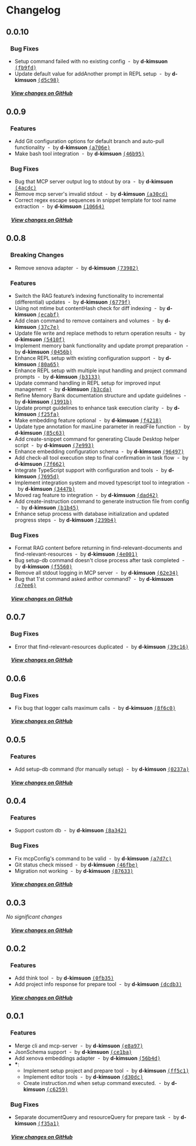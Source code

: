 # Changelog

## 0.0.10

### &nbsp;&nbsp;&nbsp;Bug Fixes

- Setup command failed with no existing config &nbsp;-&nbsp; by **d-kimsuon** [<samp>(fb9fd)</samp>](https://github.com/d-kimuson/claude-crew/commit/fb9fdbf)
- Update default value for addAnother prompt in REPL setup &nbsp;-&nbsp; by **d-kimsuon** [<samp>(d5c98)</samp>](https://github.com/d-kimuson/claude-crew/commit/d5c98bf)

##### &nbsp;&nbsp;&nbsp;&nbsp;[View changes on GitHub](https://github.com/d-kimuson/claude-crew/compare/0.0.9...0.0.10)

## 0.0.9

### &nbsp;&nbsp;&nbsp;Features

- Add Git configuration options for default branch and auto-pull functionality &nbsp;-&nbsp; by **d-kimsuon** [<samp>(a706e)</samp>](https://github.com/d-kimuson/claude-crew/commit/a706ede)
- Make bash tool integration &nbsp;-&nbsp; by **d-kimsuon** [<samp>(46b95)</samp>](https://github.com/d-kimuson/claude-crew/commit/46b9517)

### &nbsp;&nbsp;&nbsp;Bug Fixes

- Bug that MCP server output log to stdout by ora &nbsp;-&nbsp; by **d-kimsuon** [<samp>(4acdc)</samp>](https://github.com/d-kimuson/claude-crew/commit/4acdcf9)
- Remove mcp server's imvalid stdout &nbsp;-&nbsp; by **d-kimsuon** [<samp>(a30cd)</samp>](https://github.com/d-kimuson/claude-crew/commit/a30cd5d)
- Correct regex escape sequences in snippet template for tool name extraction &nbsp;-&nbsp; by **d-kimsuon** [<samp>(10664)</samp>](https://github.com/d-kimuson/claude-crew/commit/106649e)

##### &nbsp;&nbsp;&nbsp;&nbsp;[View changes on GitHub](https://github.com/d-kimuson/claude-crew/compare/0.0.8...0.0.9)

## 0.0.8

### &nbsp;&nbsp;&nbsp;Breaking Changes

- Remove xenova adapter &nbsp;-&nbsp; by **d-kimsuon** [<samp>(73982)</samp>](https://github.com/d-kimuson/claude-crew/commit/73982c0)

### &nbsp;&nbsp;&nbsp;Features

- Switch the RAG feature’s indexing functionality to incremental (differential) updates &nbsp;-&nbsp; by **d-kimsuon** [<samp>(6779f)</samp>](https://github.com/d-kimuson/claude-crew/commit/6779f30)
- Using not mtime but contentHash check for diff indexing &nbsp;-&nbsp; by **d-kimsuon** [<samp>(ecabf)</samp>](https://github.com/d-kimuson/claude-crew/commit/ecabf19)
- Add clean command to remove containers and volumes &nbsp;-&nbsp; by **d-kimsuon** [<samp>(37c7e)</samp>](https://github.com/d-kimuson/claude-crew/commit/37c7e06)
- Update file write and replace methods to return operation results &nbsp;-&nbsp; by **d-kimsuon** [<samp>(5410f)</samp>](https://github.com/d-kimuson/claude-crew/commit/5410f85)
- Implement memory bank functionality and update prompt preparation &nbsp;-&nbsp; by **d-kimsuon** [<samp>(0456b)</samp>](https://github.com/d-kimuson/claude-crew/commit/0456bac)
- Enhance REPL setup with existing configuration support &nbsp;-&nbsp; by **d-kimsuon** [<samp>(80a65)</samp>](https://github.com/d-kimuson/claude-crew/commit/80a657b)
- Enhance REPL setup with multiple input handling and project command prompts &nbsp;-&nbsp; by **d-kimsuon** [<samp>(b3133)</samp>](https://github.com/d-kimuson/claude-crew/commit/b313361)
- Update command handling in REPL setup for improved input management &nbsp;-&nbsp; by **d-kimsuon** [<samp>(b3cda)</samp>](https://github.com/d-kimuson/claude-crew/commit/b3cda34)
- Refine Memory Bank documentation structure and update guidelines &nbsp;-&nbsp; by **d-kimsuon** [<samp>(1991b)</samp>](https://github.com/d-kimuson/claude-crew/commit/1991bf5)
- Update prompt guidelines to enhance task execution clarity &nbsp;-&nbsp; by **d-kimsuon** [<samp>(f25fa)</samp>](https://github.com/d-kimuson/claude-crew/commit/f25fa02)
- Make embedding feature optional &nbsp;-&nbsp; by **d-kimsuon** [<samp>(f4218)</samp>](https://github.com/d-kimuson/claude-crew/commit/f421837)
- Update type annotation for maxLine parameter in readFile function &nbsp;-&nbsp; by **d-kimsuon** [<samp>(85c63)</samp>](https://github.com/d-kimuson/claude-crew/commit/85c6358)
- Add create-snippet command for generating Claude Desktop helper script &nbsp;-&nbsp; by **d-kimsuon** [<samp>(7e993)</samp>](https://github.com/d-kimuson/claude-crew/commit/7e993b0)
- Enhance embedding configuration schema &nbsp;-&nbsp; by **d-kimsuon** [<samp>(96497)</samp>](https://github.com/d-kimuson/claude-crew/commit/96497c7)
- Add check-all tool execution step to final confirmation in task flow &nbsp;-&nbsp; by **d-kimsuon** [<samp>(7f662)</samp>](https://github.com/d-kimuson/claude-crew/commit/7f66253)
- Integrate TypeScript support with configuration and tools &nbsp;-&nbsp; by **d-kimsuon** [<samp>(7695d)</samp>](https://github.com/d-kimuson/claude-crew/commit/7695ddc)
- Implement integration system and moved typescript tool to integration &nbsp;-&nbsp; by **d-kimsuon** [<samp>(3447b)</samp>](https://github.com/d-kimuson/claude-crew/commit/3447b0b)
- Moved rag feature to integration &nbsp;-&nbsp; by **d-kimsuon** [<samp>(dad42)</samp>](https://github.com/d-kimuson/claude-crew/commit/dad4296)
- Add create-instruction command to generate instruction file from config &nbsp;-&nbsp; by **d-kimsuon** [<samp>(b1b45)</samp>](https://github.com/d-kimuson/claude-crew/commit/b1b4576)
- Enhance setup process with database initialization and updated progress steps &nbsp;-&nbsp; by **d-kimsuon** [<samp>(239b4)</samp>](https://github.com/d-kimuson/claude-crew/commit/239b409)

### &nbsp;&nbsp;&nbsp;Bug Fixes

- Format RAG content before returning in find-relevant-documents and find-relevant-resources &nbsp;-&nbsp; by **d-kimsuon** [<samp>(4e001)</samp>](https://github.com/d-kimuson/claude-crew/commit/4e001c0)
- Bug setup-db command doesn't close process after task completed &nbsp;-&nbsp; by **d-kimsuon** [<samp>(f5560)</samp>](https://github.com/d-kimuson/claude-crew/commit/f5560b7)
- Remove all stdout logging in MCP server &nbsp;-&nbsp; by **d-kimsuon** [<samp>(62e34)</samp>](https://github.com/d-kimuson/claude-crew/commit/62e34dc)
- Bug that 1'st command asked anthor command? &nbsp;-&nbsp; by **d-kimsuon** [<samp>(e7ee6)</samp>](https://github.com/d-kimuson/claude-crew/commit/e7ee6e9)

##### &nbsp;&nbsp;&nbsp;&nbsp;[View changes on GitHub](https://github.com/d-kimuson/claude-crew/compare/0.0.7...0.0.8)

## 0.0.7

### &nbsp;&nbsp;&nbsp;Bug Fixes

- Error that find-relevant-resources duplicated &nbsp;-&nbsp; by **d-kimsuon** [<samp>(39c16)</samp>](https://github.com/d-kimuson/claude-crew/commit/39c1631)

##### &nbsp;&nbsp;&nbsp;&nbsp;[View changes on GitHub](https://github.com/d-kimuson/claude-crew/compare/0.0.6...0.0.7)

## 0.0.6

### &nbsp;&nbsp;&nbsp;Bug Fixes

- Fix bug that logger calls maximum calls &nbsp;-&nbsp; by **d-kimsuon** [<samp>(8f6c0)</samp>](https://github.com/d-kimuson/claude-crew/commit/8f6c011)

##### &nbsp;&nbsp;&nbsp;&nbsp;[View changes on GitHub](https://github.com/d-kimuson/claude-crew/compare/0.0.5...0.0.6)

## 0.0.5

### &nbsp;&nbsp;&nbsp;Features

- Add setup-db command (for manually setup) &nbsp;-&nbsp; by **d-kimsuon** [<samp>(0237a)</samp>](https://github.com/d-kimuson/claude-crew/commit/0237a1f)

##### &nbsp;&nbsp;&nbsp;&nbsp;[View changes on GitHub](https://github.com/d-kimuson/claude-crew/compare/0.0.4...0.0.5)

## 0.0.4

### &nbsp;&nbsp;&nbsp;Features

- Support custom db &nbsp;-&nbsp; by **d-kimsuon** [<samp>(8a342)</samp>](https://github.com/d-kimuson/claude-crew/commit/8a34243)

### &nbsp;&nbsp;&nbsp;Bug Fixes

- Fix mcpConfig's command to be valid &nbsp;-&nbsp; by **d-kimsuon** [<samp>(a7d7c)</samp>](https://github.com/d-kimuson/claude-crew/commit/a7d7c4d)
- Git status check missed &nbsp;-&nbsp; by **d-kimsuon** [<samp>(46fbe)</samp>](https://github.com/d-kimuson/claude-crew/commit/46fbe6a)
- Migration not working &nbsp;-&nbsp; by **d-kimsuon** [<samp>(87633)</samp>](https://github.com/d-kimuson/claude-crew/commit/876336c)

##### &nbsp;&nbsp;&nbsp;&nbsp;[View changes on GitHub](https://github.com/d-kimuson/claude-crew/compare/0.0.3...0.0.4)

## 0.0.3

_No significant changes_

##### &nbsp;&nbsp;&nbsp;&nbsp;[View changes on GitHub](https://github.com/d-kimuson/claude-crew/compare/0.0.2...0.0.3)

## 0.0.2

### &nbsp;&nbsp;&nbsp;Features

- Add think tool &nbsp;-&nbsp; by **d-kimsuon** [<samp>(0fb35)</samp>](https://github.com/d-kimuson/claude-crew/commit/0fb351d)
- Add project info response for prepare tool &nbsp;-&nbsp; by **d-kimsuon** [<samp>(dcdb3)</samp>](https://github.com/d-kimuson/claude-crew/commit/dcdb3e4)

##### &nbsp;&nbsp;&nbsp;&nbsp;[View changes on GitHub](https://github.com/d-kimuson/claude-crew/compare/0.0.1...0.0.2)

## 0.0.1

### &nbsp;&nbsp;&nbsp;Features

- Merge cli and mcp-server &nbsp;-&nbsp; by **d-kimsuon** [<samp>(e8a97)</samp>](https://github.com/d-kimuson/claude-crew/commit/e8a97e6)
- JsonSchema support &nbsp;-&nbsp; by **d-kimsuon** [<samp>(ce1ba)</samp>](https://github.com/d-kimuson/claude-crew/commit/ce1ba2c)
- Add xenova embeddings adapter &nbsp;-&nbsp; by **d-kimsuon** [<samp>(56b4d)</samp>](https://github.com/d-kimuson/claude-crew/commit/56b4d1f)
- **\***:
  - Implement setup project and prepare tool &nbsp;-&nbsp; by **d-kimsuon** [<samp>(ff5c1)</samp>](https://github.com/d-kimuson/claude-crew/commit/ff5c127)
  - Implement editor tools &nbsp;-&nbsp; by **d-kimsuon** [<samp>(d30dc)</samp>](https://github.com/d-kimuson/claude-crew/commit/d30dc4d)
  - Create instruction.md when setup command executed. &nbsp;-&nbsp; by **d-kimsuon** [<samp>(c6259)</samp>](https://github.com/d-kimuson/claude-crew/commit/c625916)

### &nbsp;&nbsp;&nbsp;Bug Fixes

- Separate documentQuery and resourceQuery for prepare task &nbsp;-&nbsp; by **d-kimsuon** [<samp>(f35a1)</samp>](https://github.com/d-kimuson/claude-crew/commit/f35a104)

##### &nbsp;&nbsp;&nbsp;&nbsp;[View changes on GitHub](https://github.com/d-kimuson/claude-crew/compare/c67ba5cc2ffbc6ba0c1cca15c184860b024cc7ed...0.0.1)
